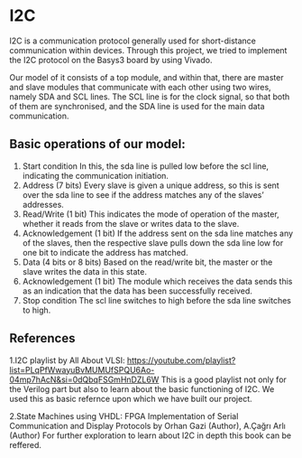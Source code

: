 # I2C
I2C is a communication protocol generally used for short-distance communication within devices. Through this project, we tried to implement the I2C protocol on the Basys3 board by using Vivado.

Our model of it consists of a top module, and within that, there are master and slave modules that communicate with each other using two wires, namely SDA and SCL lines. The SCL line is for the clock signal, so that both of them are synchronised, and the SDA line is used for the main data communication.

## Basic operations of our model:
1. Start condition
In this, the sda line is pulled low before the scl line, indicating the communication initiation.
2. Address (7 bits)
Every slave is given a unique address, so this is sent over the sda line to see if the address matches any of the slaves’ addresses.
3. Read/Write (1 bit)
This indicates the mode of operation of the master, whether it reads from the slave or writes data to the slave.
4. Acknowledgement (1 bit)
If the address sent on the sda line matches any of the slaves, then the respective slave pulls down the sda line low for one bit to indicate the address has matched.
5. Data (4 bits or 8 bits)
Based on the read/write bit, the master or the slave writes the data in this state.
6. Acknowledgement (1 bit)
The module which receives the data sends this as an indication that the data has been successfully received.
7. Stop condition
The scl line switches to high before the sda line switches to high.

## References
1.I2C playlist by All About VLSI:
https://youtube.com/playlist?list=PLqPfWwayuBvMUMUfSPQU6Ao-04mp7hAcN&si=0dQbqFSGmHnDZL6W
This is a good playlist not only for the Verilog part but also to learn about the basic functioning of I2C.
We used this as basic refernce upon which we have built our project.

2.State Machines using VHDL: FPGA Implementation of Serial Communication and Display Protocols
by Orhan Gazi (Author), A.Çağrı Arlı (Author) 
For further exploration to learn about I2C in depth this book can be reffered.
